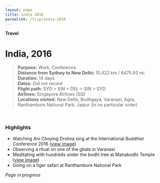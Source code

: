 ```yaml
---
layout: page
title: india 2016
permalink: /trip/india-2016
---
```


<b>Travel</b>

<h1>India, 2016</h1>

<blockquote>
<b>Purpose:</b> Work, Conference<br />
<b>Distance from Sydney to New Delhi:</b> 10,422 km / 6475.93 mi<br />
<b>Duration:</b> 14 days<br />
<b>Dates:</b> Did not record <br />
<b>Flight path:</b> SYD > SIN > DEL > SIN > SYD<br />
<b>Airlines:</b> Singapore Airlines (SQ)<br />
<b>Locations visited:</b> New Delhi, Bodhgaya, Varanasi, Agra, Ranthambore National Park, Jaipur (in no particular order)
</blockquote>

<br />

### Highlights

- Watching Ani Choying Drolma sing at the International Buddhist Conference 2016 (<a href="/assets/2016-conference-001.jpg">view image</a>)
- Observing a ritual on one of the ghats in Varanasi
- Meditating with hundreds under the bodhi tree at Mahabodhi Temple (<a href="/assets/2016-conference-003.jpg">view image</a>)
- Going on a tiger safari at Ranthambore National Park


<i>Page in progress</i> 

<style>
  .wrapper {
    max-width: 58em;
  }
</style>